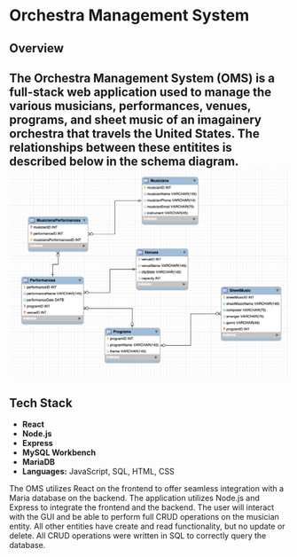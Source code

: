 # Orchestra Management System

## Overview
The Orchestra Management System (OMS) is a full-stack web application used to manage the various musicians, performances, venues, programs, and sheet music of an imagainery orchestra that travels the United States. The relationships between these entitites is described below in the schema diagram. 
![OMS schema](OMSschema.png)
---
## Tech Stack
- **React**
- **Node.js**
- **Express**
- **MySQL Workbench**
- **MariaDB**
- **Languages:** JavaScript, SQL, HTML, CSS

The OMS utilizes React on the frontend to offer seamless integration with a Maria database on the backend. The application utilizes Node.js and Express to integrate the frontend and the backend. The user will interact with the GUI and be able to perform full CRUD operations on the musician entity. All other entities have create and read functionality, but no update or delete. All CRUD operations were written in SQL to correctly query the database. 



